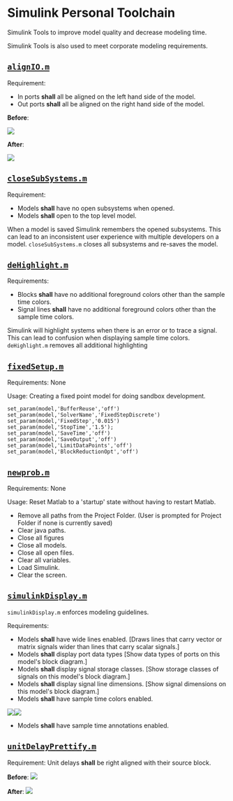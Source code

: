 # Simulink Personal Toolchain

Simulink Tools to improve model quality and decrease modeling time.

Simulink Tools is also used to meet corporate modeling requirements.


## [```alignIO.m```](alignIO.m)

Requirement: 

- In ports **shall** all be aligned on the left hand side of the model.
- Out ports **shall** all be aligned on the right hand side of the model.

**Before**:  


![](.img/alignIO_before.png)

**After**:  


![](.img/alignIO_after.png)


## [```closeSubSystems.m```](closeSubSystems.m)

Requirement:

- Models **shall** have no open subsystems when opened.
- Models **shall** open to the top level model.

When a model is saved Simulink remembers the opened subsystems. This can lead to an inconsistent user experience with multiple developers on a model. ```closeSubSystems.m``` closes all subsystems and re-saves the model.

## [```deHighlight.m```](deHighlight.m)

Requirements:

- Blocks **shall** have no additional foreground colors other than the sample time colors.  
- Signal lines **shall** have no additional foreground colors other than the sample time colors.

Simulink will highlight systems when there is an error or to trace a signal. This can lead to confusion when displaying sample time colors. ```deHighlight.m``` removes all additional highlighting 


## [```fixedSetup.m```](fixedSetup.m)

Requirements: None

Usage: Creating a fixed point model for doing sandbox development.

```
set_param(model,'BufferReuse','off')
set_param(model,'SolverName','FixedStepDiscrete')
set_param(model,'FixedStep','0.015')
set_param(model,'StopTime','1.5');
set_param(model,'SaveTime','off')
set_param(model,'SaveOutput','off')
set_param(model,'LimitDataPoints','off')
set_param(model,'BlockReductionOpt','off')
```

## [```newprob.m```](newprob.m)

Requirements: None

Usage: Reset Matlab to a 'startup' state without having to restart Matlab.

- Remove all paths from the Project Folder. (User is prompted for Project Folder if none is currently saved)
- Clear java paths.
- Close all figures
- Close all models.
- Close all open files.
- Clear all variables.
- Load Simulink.
- Clear the screen.

## [```simulinkDisplay.m```](simulinkDisplay.m)

```simulinkDisplay.m``` enforces modeling guidelines.

Requirements:

- Models **shall** have wide lines enabled.
  [Draws lines that carry vector or matrix signals wider than lines that carry scalar signals.]
- Models **shall** display port data types
  [Show data types of ports on this model's block diagram.]
- Models **shall** display signal storage classes.
  [Show storage classes of signals on this model's block diagram.]
- Models **shall** display signal line dimensions.
  [Show signal dimensions on this model's block diagram.]
- Models **shall** have sample time colors enabled.

![](https://blogs.mathworks.com/images/seth/2008Q4/sampleTimeColorsAnnotation.png)![](https://blogs.mathworks.com/images/seth/2008Q4/sampleTimeLegend.png)

- Models **shall** have sample time annotations enabled.

## [```unitDelayPrettify.m```](unitDelayPrettify.m)

Requirement: Unit delays **shall** be right aligned with their source block.

**Before**:
![](.img/unitDelayPrettify_before.png)

**After**:
![](.img/unitDelayPrettify_after.png)
